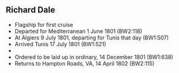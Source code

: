 ## Richard Dale
- Flagship for first cruise
- Departed for Mediterranean 1 June 1801 (BW2:118)
- At Algiers 9 July 1801, departing for Tunis that day (BW1:507)
- Arrived Tunis 17 July 1801 (BW1:521)
- 
- Ordered to be laid up in ordinary, 14 December 1801 (BW1:638)
- Returns to Hampton Roads, VA, 14 April 1802 (BW2:115)
